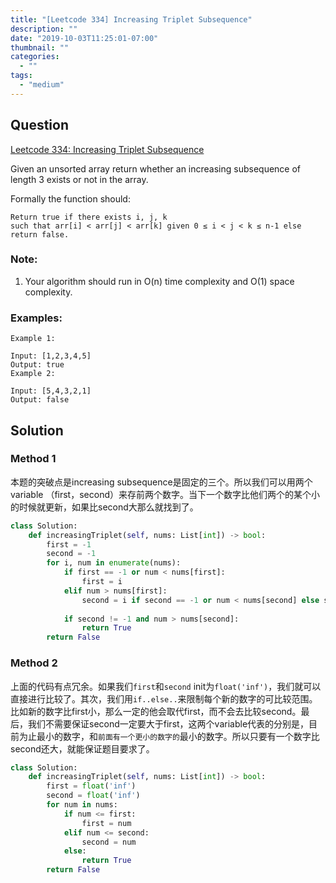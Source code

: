 ```yaml
---
title: "[Leetcode 334] Increasing Triplet Subsequence"
description: ""
date: "2019-10-03T11:25:01-07:00"
thumbnail: ""
categories:
  - ""
tags:
  - "medium"
---
```

## Question

[Leetcode 334: Increasing Triplet Subsequence](https://leetcode.com/problems/increasing-triplet-subsequence/)

Given an unsorted array return whether an increasing subsequence of length 3 exists or not in the array.

Formally the function should:

```
Return true if there exists i, j, k
such that arr[i] < arr[j] < arr[k] given 0 ≤ i < j < k ≤ n-1 else return false.
```


### Note:
1. Your algorithm should run in O(n) time complexity and O(1) space complexity.

### Examples:
```
Example 1:

Input: [1,2,3,4,5]
Output: true
Example 2:

Input: [5,4,3,2,1]
Output: false
```


## Solution
### Method 1

本题的突破点是increasing subsequence是固定的三个。所以我们可以用两个variable （first，second）来存前两个数字。当下一个数字比他们两个的某个小的时候就更新，如果比second大那么就找到了。

```python
class Solution:
    def increasingTriplet(self, nums: List[int]) -> bool:
        first = -1 
        second = -1
        for i, num in enumerate(nums):
            if first == -1 or num < nums[first]:
                first = i
            elif num > nums[first]:
                second = i if second == -1 or num < nums[second] else second
            
            if second != -1 and num > nums[second]:
                return True
        return False
```
### Method 2
上面的代码有点冗余。如果我们`first`和`second` init为`float('inf')`，我们就可以直接进行比较了。其次，我们用`if..else..`来限制每个新的数字的可比较范围。比如新的数字比first小，那么一定的他会取代first，而不会去比较second。最后，我们不需要保证second一定要大于first，这两个variable代表的分别是，目前为止最小的数字，和`前面有一个更小的数字的`最小的数字。所以只要有一个数字比second还大，就能保证题目要求了。
```python
class Solution:
    def increasingTriplet(self, nums: List[int]) -> bool:
        first = float('inf') 
        second = float('inf') 
        for num in nums:
            if num <= first:
                first = num
            elif num <= second:
                second = num
            else:
                return True
        return False
```   